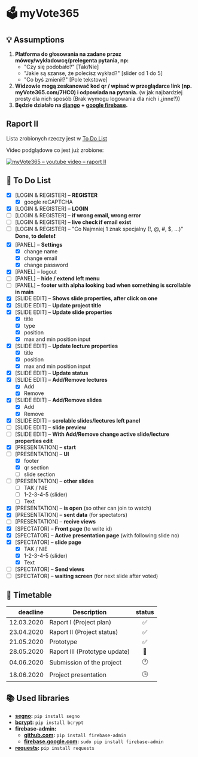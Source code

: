 # 🗳 myVote365

## 💡 Assumptions

1. **Platforma do głosowania na zadane przez mówcy/wykładowcę/prelegenta pytania, np:**
   - "Czy się podobało?" [Tak/Nie]
   - "Jakie są szanse, że polecisz wykład?" [slider od 1 do 5]
   - "Co byś zmienił?" [Pole tekstowe]
2. **Widzowie mogą zeskanować kod qr / wpisać w przeglądarce link (np. myVote365.com/7HC0) i odpowiada na pytania.** (w jak najbardziej prosty dla nich sposób (Brak wymogu logowania dla nich i ¿inne?))
3. **Będzie działało na [django](https://www.djangoproject.com/) + [google firebase](https://firebase.google.com/).**

## Raport II

Lista zrobionych rzeczy jest w [To Do List](#-to-do-list)

Video podglądowe co jest już zrobione:

[![myVote365 – youtube video – raport II](http://img.youtube.com/vi/hm9VYDDarjA/0.jpg)](http://www.youtube.com/watch?v=hm9VYDDarjA)

## 📝 To Do List

- [x] [LOGIN & REGISTER] – **REGISTER**
  - [x] google reCAPTCHA
- [x] [LOGIN & REGISTER] – **LOGIN**
- [ ] [LOGIN & REGISTER] – **if wrong email, wrong error**
- [ ] [LOGIN & REGISTER] – **live check if email exist**
- [ ] [LOGIN & REGISTER] – "Co Najmniej 1 znak specjalny (!, @, #, $, …)" **Done, to delete❗️**
- [x] [PANEL] – **Settings**
  - [x] change name
  - [x] change email
  - [x] change password
- [x] [PANEL] – logout
- [ ] [PANEL] – **hide / extend left menu**
- [ ] [PANEL] – **footer with alpha looking bad when something is scrollable in main**
- [x] [SLIDE EDIT] – **Shows slide properties, after click on one**
- [x] [SLIDE EDIT] – **Update project title**
- [x] [SLIDE EDIT] – **Update slide properties**
  - [x] title
  - [x] type
  - [x] position
  - [x] max and min position input
- [x] [SLIDE EDIT] – **Update lecture properties**
  - [x] title
  - [x] position
  - [x] max and min position input
- [x] [SLIDE EDIT] – **Update status**
- [x] [SLIDE EDIT] – **Add/Remove lectures**
  - [x] Add
  - [x] Remove
- [x] [SLIDE EDIT] – **Add/Remove slides**
  - [x] Add
  - [x] Remove
- [x] [SLIDE EDIT] – **scrolable slides/lectures left panel**
- [ ] [SLIDE EDIT] – **slide preview**
- [ ] [SLIDE EDIT] – **With Add/Remove change active slide/lecture properties edit**
- [x] [PRESENTATION] – **start**
- [ ] [PRESENTATION] – **UI**
  - [x] footer
  - [x] qr section
  - [ ] slide section
- [ ] [PRESENTATION] – **other slides**
  - [ ] TAK / NIE
  - [ ] 1-2-3-4-5 (slider)
  - [ ] Text
- [x] [PRESENTATION] – **is open** (so other can join to watch)
- [x] [PRESENTATION] – **sent data** (for spectators)
- [ ] [PRESENTATION] – **recive views**
- [x] [SPECTATOR] – **Front page** (to write id)
- [x] [SPECTATOR] – **Active presentation page** (with following slide no)
- [x] [SPECTATOR] – **slide page**
  - [x] TAK / NIE
  - [x] 1-2-3-4-5 (slider)
  - [x] Text
- [ ] [SPECTATOR] – **Send views**
- [ ] [SPECTATOR] – **waiting screen** (for next slide after voted)

## 📆 Timetable

| deadline   | Description                   | status |
| ---------: | ----------------------------- | :----: |
| 12.03.2020 | Raport I (Project plan)       | ✅     |
| 23.04.2020 | Raport II (Project status)    | ✅     |
| 21.05.2020 | Prototype                     | ✅     |
| 28.05.2020 | Raport III (Prototype update) | 📝     |
| 04.06.2020 | Submission of the project     | 🕐     |
| 18.06.2020 | Project presentation          | 🕒     |

## 📚 Used libraries

- **[segno](https://pypi.org/project/segno/):** `pip install segno`
- **[bcrypt](https://pypi.org/project/bcrypt/):** `pip install bcrypt`
- **firebase-admin:**
  - **[github.com](https://github.com/firebase/firebase-admin-python):** `pip install firebase-admin`
  - **[firebase.google.com](https://firebase.google.com/docs/admin/setup/):** `sudo pip install firebase-admin`
- **[requests](https://pypi.org/project/bcrypt/):** `pip install requests`

